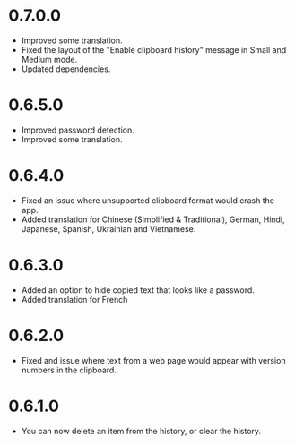 # 0.7.0.0
- Improved some translation.
- Fixed the layout of the "Enable clipboard history" message in Small and Medium mode.
- Updated dependencies.

# 0.6.5.0
- Improved password detection.
- Improved some translation.

# 0.6.4.0
- Fixed an issue where unsupported clipboard format would crash the app.
- Added translation for Chinese (Simplified & Traditional), German, Hindi, Japanese, Spanish, Ukrainian and Vietnamese.

# 0.6.3.0
- Added an option to hide copied text that looks like a password.
- Added translation for French

# 0.6.2.0
- Fixed and issue where text from a web page would appear with version numbers in the clipboard.

# 0.6.1.0
- You can now delete an item from the history, or clear the history.
